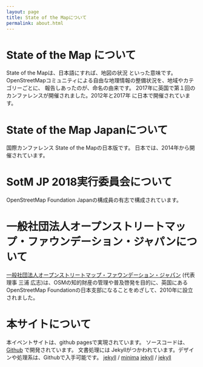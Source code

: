 ```yaml
---
layout: page
title: State of the Mapについて
permalink: about.html
---
```

# State of the Map について

State of the Mapは、日本語にすれば、地図の状況 といった意味です。
OpenStreetMapコミュニティによる自由な地理情報の整備状況を、地域やカテゴリーごとに、
報告しあったのが、命名の由来です。
2017年に英国で第１回のカンファレンスが開催されました。2012年と2017年 に日本で開催されています。

# State of the Map Japanについて

国際カンファレンス State of the Mapの日本版です。
日本では、2014年から開催されています。

# SotM JP 2018実行委員会について

OpenStreetMap Foundation Japanの構成員の有志で構成されています。

# 一般社団法人オープンストリートマップ・ファウンデーション・ジャパンについて


[一般社団法人オープンストリートマップ・ファウンデーション・ジャパン](https://osmf.jp/) (代表理事 三浦 広志)は、OSMの知的財産の管理や普及啓発を目的に、英国にあるOpenStreetMap Foundationの日本支部になることをめざして、2010年に設立されました。







# 本サイトについて

本イベントサイトは、github pagesで実現されています。
ソースコードは、[Github](https://github.com/osmfj/sotmjp2018) で開発されています。
文書処理には Jekyllがつかわれています。デザインや処理系は、Githubで入手可能です。
[jekyll][jekyll-organization] /
[minima](https://github.com/jekyll/minima)
[jekyll][jekyll-organization] /
[jekyll](https://github.com/jekyll/jekyll)


[jekyll-organization]: https://github.com/jekyll
